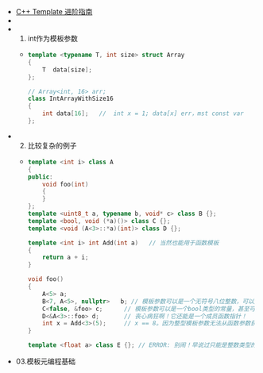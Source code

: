 - <a href=https://github.com/wuye9036/CppTemplateTutorial class="perfect underline"> C++ Template 进阶指南</a>
-
- 01. int作为模板参数
	- ```cpp
	  template <typename T, int size> struct Array  
	  {
	      T  data[size];
	  };
	  
	  // Array<int, 16> arr;
	  class IntArrayWithSize16
	  {
	      int data[16];   //  int x = 1; data[x] err，mst const var
	  };
	  ```
- 02. 比较复杂的例子
	- ```cpp
	  template <int i> class A 
	  {
	  public:
	      void foo(int)
	      {
	      }
	  };
	  template <uint8_t a, typename b, void* c> class B {};
	  template <bool, void (*a)()> class C {};
	  template <void (A<3>::*a)(int)> class D {};
	  
	  template <int i> int Add(int a)	// 当然也能用于函数模板
	  {
	      return a + i;
	  }
	  
	  void foo()
	  {
	      A<5> a;
	      B<7, A<5>, nullptr>	b; // 模板参数可以是一个无符号八位整数，可以是模板生成的类；可以是一个指针。
	      C<false, &foo> c;      // 模板参数可以是一个bool类型的常量，甚至可以是一个函数指针。
	      D<&A<3>::foo> d;       // 丧心病狂啊！它还能是一个成员函数指针！
	      int x = Add<3>(5);     // x == 8。因为整型模板参数无法从函数参数获得，所以只能是手工指定啦。
	  }
	  
	  template <float a> class E {}; // ERROR: 别闹！早说过只能是整数类型的啦！
	  ```
- 03.模板元编程基础
